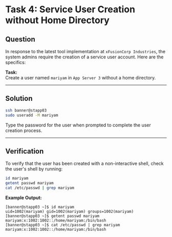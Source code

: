 # Task 4: Service User Creation without Home Directory

## Question

In response to the latest tool implementation at `xFusionCorp Industries`, the system admins require the creation of a service user account. Here are the specifics:

**Task:**  
Create a user named `mariyam` in `App Server 3` without a home directory.

---

## Solution

```bash
ssh banner@stapp03
sudo useradd -M mariyam
```
Type the password for the user when prompted to complete the user creation process.

---

## Verification

To verify that the user has been created with a non-interactive shell, check the user's shell by running:

```bash
id mariyam
getent passwd mariyam
cat /etc/passwd | grep mariyam
```

**Example Output:**

```text
[banner@stapp03 ~]$ id mariyam 
uid=1002(mariyam) gid=1002(mariyam) groups=1002(mariyam)
[banner@stapp03 ~]$ getent passwd mariyam
mariyam:x:1002:1002::/home/mariyam:/bin/bash
[banner@stapp03 ~]$ cat /etc/passwd | grep mariyam
mariyam:x:1002:1002::/home/mariyam:/bin/bash
```
